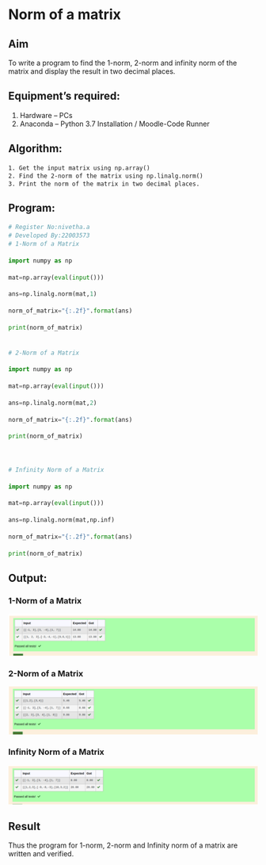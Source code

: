 # Norm of a matrix
## Aim
To write a program to find the 1-norm, 2-norm and infinity norm of the matrix and display the result in two decimal places.
## Equipment’s required:
1.	Hardware – PCs
2.	Anaconda – Python 3.7 Installation / Moodle-Code Runner
## Algorithm:
	1. Get the input matrix using np.array()   
    2. Find the 2-norm of the matrix using np.linalg.norm()
	3. Print the norm of the matrix in two decimal places.
## Program:
```Python
# Register No:nivetha.a
# Developed By:22003573
# 1-Norm of a Matrix

import numpy as np

mat=np.array(eval(input()))

ans=np.linalg.norm(mat,1)

norm_of_matrix="{:.2f}".format(ans)

print(norm_of_matrix)


# 2-Norm of a Matrix

import numpy as np

mat=np.array(eval(input()))

ans=np.linalg.norm(mat,2)

norm_of_matrix="{:.2f}".format(ans)

print(norm_of_matrix)



# Infinity Norm of a Matrix

import numpy as np

mat=np.array(eval(input()))

ans=np.linalg.norm(mat,np.inf)

norm_of_matrix="{:.2f}".format(ans)

print(norm_of_matrix)

```
## Output:
### 1-Norm of a Matrix

![cr1.png](./images/cr1.png)

### 2-Norm of a Matrix

![cr2.png](./images/cr2.png)

### Infinity Norm of a Matrix

![cr3.png](./images/cr3.png)

## Result
Thus the program for 1-norm, 2-norm and Infinity norm of a matrix are written and verified.

